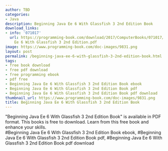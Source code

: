 ```yaml
---
author: TBD
categories:
- Java
description: Beginning Java Ee 6 With Glassfish 3 2nd Edition Book
download_links:
- info: '071017'
  url: https://programming-book.com/download/2017/ComputerBooks/071017/Beginning Java
    Ee 6 With Glassfish 3 2nd Edition.pdf
image: https://www.programming-book.com/doc-images/9831.png
layout: post
permalink: /beginning-java-ee-6-with-glassfish-3-2nd-edition-book.html
tags:
- free book download
- free pdf download
- free programming ebook
- pdf free
- Beginning Java Ee 6 With Glassfish 3 2nd Edition Book ebook
- Beginning Java Ee 6 With Glassfish 3 2nd Edition Book pdf
- Beginning Java Ee 6 With Glassfish 3 2nd Edition Book pdf download
thumbnail_url: https://www.programming-book.com/doc-images/9831.png
title: Beginning Java Ee 6 With Glassfish 3 2nd Edition Book
---
```


 
<div class="item-desc text-justify">
  "Beginning Java Ee 6 With Glassfish 3 2nd Edition Book" is available in PDF format. This books is free to download. Learn from this free book and enhance your skills.
  <br>
  #Beginning Java Ee 6 With Glassfish 3 2nd Edition Book ebook, #Beginning Java Ee 6 With Glassfish 3 2nd Edition Book pdf, #Beginning Java Ee 6 With Glassfish 3 2nd Edition Book pdf download
</div>